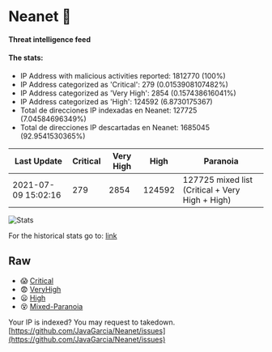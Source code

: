 # Neanet :hocho:
#### Threat intelligence feed
#### The stats:

- IP Address with malicious activities reported: 1812770 (100%)
- IP Address categorized as 'Critical':  279 (0.0153908107482%)
- IP Address categorized as 'Very High':  2854 (0.157438616041%)
- IP Address categorized as 'High':  124592 (6.8730175367)
- Total de direcciones IP indexadas en Neanet:  127725 (7.04584696349%)
- Total de direcciones IP descartadas en Neanet:  1685045 (92.9541530365%)

| Last Update | Critical | Very High | High | Paranoia |
| --- | --- | --- | --- | --- |
| 2021-07-09 15:02:16 | 279 | 2854 | 124592 | 127725 mixed list (Critical + Very High + High)|

![Stats](https://docs.google.com/spreadsheets/d/e/2PACX-1vSnaNMIXVabIpDJjufMlzH7poXnshF3mgd8Is1g9ytUEzVsP5my4Trn8f-xkoLLQ38xpL3HtmUexLo6/pubchart?oid=501124687&format=image)

For the historical stats go to: [link](/stats.csv)
## Raw
- :scream: [Critical](https://raw.githubusercontent.com/JavaGarcia/Neanet/master/blacklists/neanet_critical.txt)
- :fearful: [VeryHigh](https://raw.githubusercontent.com/JavaGarcia/Neanet/master/blacklists/neanet_veryHigh.txtt)
- :frowning: [High](https://raw.githubusercontent.com/JavaGarcia/Neanet/master/blacklists/neanet_high.txt)
- :dizzy_face: [Mixed-Paranoia](https://raw.githubusercontent.com/JavaGarcia/Neanet/master/blacklists/neanet_all.txt)


Your IP is indexed? You may request to takedown. [https://github.com/JavaGarcia/Neanet/issues](https://github.com/JavaGarcia/Neanet/issues)






















































































































































































































































































































































































































































































































































































































































































































































































































































































































































































































































































































































































































































































































































































































































































































































































































































































































































































































































































































































































































































































































































































































































































































































































































































































































































































































































































































































































































































































































































































































































































































































































































































































































































































































































































































































































































































































































































































































































































































































































































































































































































































































































































































































































































































































































































































































































































































































































































































































































































































































































































































































































































































































































































































































































































































































































































































































































































































































































































































































































































































































































































































































































































































































































































































































































































































































































































































































































































































































































































































































































































































































































































































































































































































































































































































































































































































































